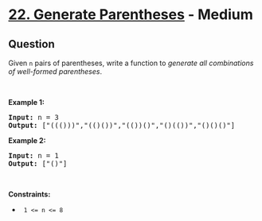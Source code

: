 # [22. Generate Parentheses](https://leetcode.com/problems/generate-parentheses/) - Medium

## Question

Given `` n `` pairs of parentheses, write a function to _generate all combinations of well-formed parentheses_.

&nbsp;

__Example 1:__

<pre><strong>Input:</strong> n = 3
<strong>Output:</strong> ["((()))","(()())","(())()","()(())","()()()"]
</pre>

__Example 2:__

<pre><strong>Input:</strong> n = 1
<strong>Output:</strong> ["()"]
</pre>

&nbsp;

__Constraints:__

* <code> 1 &lt;= n &lt;= 8 </code>
